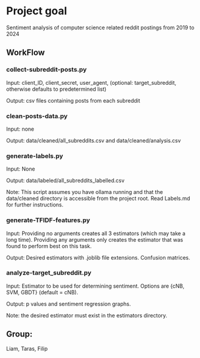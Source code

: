 # Project goal
Sentiment analysis of computer science related reddit postings from 2019 to 2024

## WorkFlow

### collect-subreddit-posts.py
Input: client_ID, client_secret, user_agent, (optional: target_subreddit, otherwise defaults to predetermined list)

Output: csv files containing posts from each subreddit


### clean-posts-data.py
Input: none

Output: data/cleaned/all_subreddits.csv and data/cleaned/analysis.csv


### generate-labels.py
Input: None

Output: data/labeled/all_subreddits_labelled.csv

Note: This script assumes you have ollama running and that the data/cleaned directory is accessible from the project root. Read Labels.md for further instructions.


### generate-TFIDF-features.py
Input: Providing no arguments creates all 3 estimators (which may take a long time). Providing any arguments only creates the estimator that was found to perform best on this task.

Output: Desired estimators with .joblib file extensions. Confusion matrices.


### analyze-target_subreddit.py
Input: Estimator to be used for determining sentiment. Options are {cNB, SVM, GBDT} (default = cNB).

Output: p values and sentiment regression graphs.

Note: the desired estimator must exist in the estimators directory.


## Group: 
Liam, Taras, Filip

